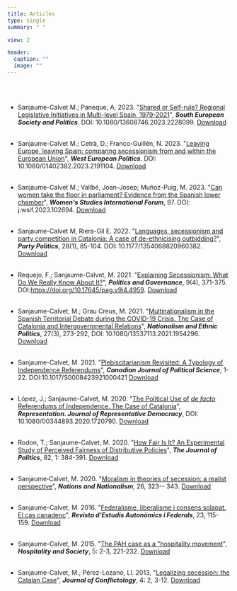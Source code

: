 ```yaml
---
title: Articles
type: single
summary: " "

view: 2

header:
  caption: ""
  image: ""
---
```

<br/><br/>

* Sanjaume-Calvet M.; Paneque, A. 2023. "[Shared or Self-rule? Regional Legislative Initiatives in Multi-level Spain, 1979-2021](https://www.tandfonline.com/doi/full/10.1080/13608746.2023.2228099)", ***South European Society and Politics***. DOI: 10.1080/13608746.2023.2228099.  [Download](https://msanjaume.netlify.app/uploads/Shared_2023.pdf)<br/><br/> 

* Sanjaume-Calvet M.; Cetrà, D.; Franco-Guillén, N. 2023. "[Leaving Europe, leaving Spain: comparing secessionism from and within the European Union](https://www.tandfonline.com/doi/full/10.1080/01402382.2023.2191104)", ***West European Politics***. DOI: 10.1080/01402382.2023.2191104.  [Download](https://msanjaume.netlify.app/uploads/Leaving_2023.pdf)<br/><br/>

* Sanjaume-Calvet M.; Vallbé, Joan-Josep; Muñoz-Puig, M. 2023. "[Can women take the floor in parliament? Evidence from the Spanish lower chamber](https://www.sciencedirect.com/science/article/pii/S0277539523000213)", ***Women's Studies International Forum***, 97. DOI: j.wsif.2023.102694.  [Download](https://msanjaume.netlify.app/uploads/Women_2023.pdf)<br/><br/>

* Sanjaume-Calvet M, Riera-Gil E. 2022. "[Languages, secessionism and party competition in Catalonia: A case of de-ethnicising outbidding?](https://www.google.com/url?q=https%3A%2F%2Fjournals.sagepub.com%2Fdoi%2Ffull%2F10.1177%2F1354068820960382&sa=D&sntz=1&usg=AFQjCNFYi0bMWsiP3WBkwILTanktPMEVpA)", ***Party Politics***, 28(1), 85-104.   DOI: 10.1177/1354068820960382.  [Download](https://msanjaume.netlify.app/uploads/Languages_2023.pdf)<br/><br/>

* Requejo, F.; Sanjaume-Calvet, M. 2021. "[Explaining Secessionism: What Do We Really Know About It?](https://www.cogitatiopress.com/politicsandgovernance/article/view/4959)", ***Politics and Governance***, 9(4), 371-375. DOI:https://doi.org/10.17645/pag.v9i4.4959.  [Download](https://msanjaume.netlify.app/uploads/Explaining_2021.pdf)<br/><br/>

* Sanjaume-Calvet, M.; Grau Creus, M. 2021. "[Multinationalism in the Spanish Territorial Debate during the COVID-19 Crisis. The Case of Catalonia and Intergovernmental Relations](https://www.tandfonline.com/doi/full/10.1080/13537113.2021.1954296)", ***Nationalism and Ethnic Politics***, 27(3), 273-292, DOI: 10.1080/13537113.2021.1954296.  [Download](https://msanjaume.netlify.app/uploads/Multinationalism_2021.pdf)<br/><br/>

* Sanjaume-Calvet, M. 2021. "[Plebiscitarianism Revisited: A Typology of Independence Referendums](https://www.google.com/url?q=https%3A%2F%2Fwww.cambridge.org%2Fcore%2Fjournals%2Fcanadian-journal-of-political-science-revue-canadienne-de-science-politique%2Farticle%2Fplebiscitarianism-revisited-a-typology-of-independence-referendums%2F685CF6CC6ADF1D6AF10D07C808960449&sa=D&sntz=1&usg=AFQjCNGrOs5iOmWDTpwflHznnXNpcFHYsg)", ***Canadian Journal of Political Science***, 1-22. DOI:10.1017/S0008423921000421  [Download](https://msanjaume.netlify.app/uploads/Plebi_2021.pdf)<br/><br/>

* López, J.; Sanjaume-Calvet, M. 2020. "[The Political Use of](https://www.google.com/url?q=https%3A%2F%2Fwww.tandfonline.com%2Fdoi%2Ffull%2F10.1080%2F00344893.2020.1720790&sa=D&sntz=1&usg=AFQjCNGPgdpxwaRPJJk201JClLG1ZNAZjg) [*de facto*](https://www.google.com/url?q=https%3A%2F%2Fwww.tandfonline.com%2Fdoi%2Ffull%2F10.1080%2F00344893.2020.1720790&sa=D&sntz=1&usg=AFQjCNGPgdpxwaRPJJk201JClLG1ZNAZjg) [Referendums of Independence. The Case of Catalonia](https://www.google.com/url?q=https%3A%2F%2Fwww.tandfonline.com%2Fdoi%2Ffull%2F10.1080%2F00344893.2020.1720790&sa=D&sntz=1&usg=AFQjCNGPgdpxwaRPJJk201JClLG1ZNAZjg)", ***Representation. Journal of Representative Democracy***, DOI: 10.1080/00344893.2020.1720790.  [Download](https://msanjaume.netlify.app/uploads/Political_2020.pdf) <br/><br/>

* Rodon, T.; Sanjaume-Calvet, M. 2020. "[How Fair Is It? An Experimental Study of Perceived Fairness of Distributive Policies](https://www.google.com/url?q=https%3A%2F%2Fdoi.org%2F10.1086%2F706053&sa=D&sntz=1&usg=AFQjCNGJ0qAihDAt6rd3_KbWsNMip29JEQ)", ***The Journal of Politics***, 82, 1: 384-391.  [Download](https://msanjaume.netlify.app/uploads/Fair_2020.pdf)<br/><br/>

* Sanjaume‐Calvet, M. 2020. "[Moralism in theories of secession: a realist perspective](https://www.google.com/url?q=https%3A%2F%2Fonlinelibrary.wiley.com%2Fdoi%2Fabs%2F10.1111%2Fnana.12544&sa=D&sntz=1&usg=AFQjCNGELHju8Nvxqk89SeUiQ_hAU39eXQ)", ***Nations and Nationalism***, 26, 323-- 343.  [Download](https://msanjaume.netlify.app/uploads/Moralism_2020.pdf)<br/><br/>

* Sanjaume-Calvet, M. 2016. "[Federalisme, liberalisme i consens solapat. El cas canadenc](https://www.google.com/url?q=https%3A%2F%2Fwww.raco.cat%2Findex.php%2FREAF%2Farticle%2Fview%2F307800&sa=D&sntz=1&usg=AFQjCNFJCDSW2JgGXfGmSHJmeUG-aYQuWA)", ***Revista d'Estudis Autonòmics i Federals***, 23, 115-159.  [Download](https://msanjaume.netlify.app/uploads/Federalisme_2015.pdf)<br/><br/>

* Sanjaume-Calvet, M. 2015. "[The PAH case as a "hospitality movement](https://www.google.com/url?q=https%3A%2F%2Fwww.intellectbooks.co.uk%2Fjournals%2Fview-Article%2Cid%3D20693%2F&sa=D&sntz=1&usg=AFQjCNFJBQBj6L3WjzaHiCx0npidlUFwbQ)", ***Hospitality and Society***, 5: 2-3, 221-232.  [Download](https://msanjaume.netlify.app/uploads/PAH_2014.pdf)<br/><br/>

* Sanjaume-Calvet, M.; Pérez-Lozano, Ll. 2013, "[Legalizing secession: the Catalan Case](https://www.google.com/url?q=https%3A%2F%2Fwww.raco.cat%2Findex.php%2FConflictology%2Farticle%2FviewFile%2F305711%2F395592&sa=D&sntz=1&usg=AFQjCNFmRXKrtGliH0Z-U9nrBluXRpHG7Q)", ***Journal of Conflictology***, 4: 2, 3-12.  [Download](https://msanjaume.netlify.app/uploads/Legalizing_2013_2023.pdf)<br/><br/>
